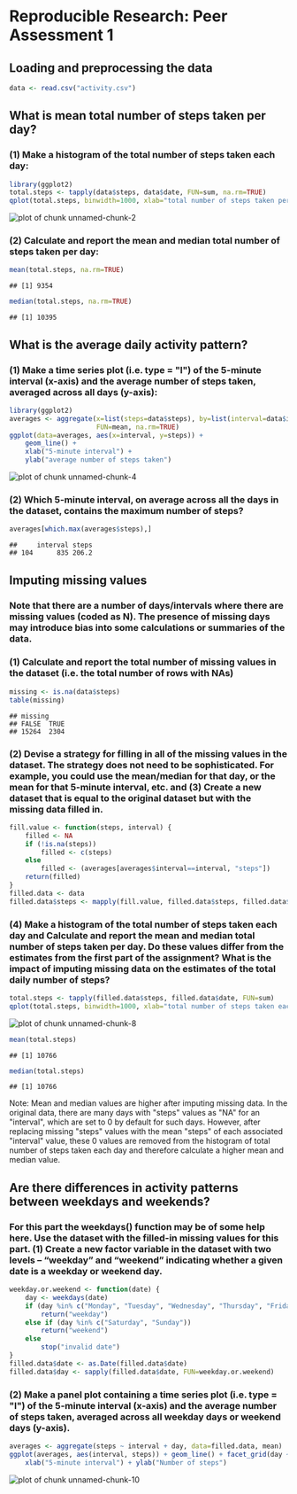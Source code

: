 # Reproducible Research: Peer Assessment 1

## Loading and preprocessing the data

```r
data <- read.csv("activity.csv")
```
## What is mean total number of steps taken per day?
### (1) Make a histogram of the total number of steps taken each day:

```r
library(ggplot2)
total.steps <- tapply(data$steps, data$date, FUN=sum, na.rm=TRUE)
qplot(total.steps, binwidth=1000, xlab="total number of steps taken per day (excluding missing values)")
```

![plot of chunk unnamed-chunk-2](figure/unnamed-chunk-2.png) 
### (2) Calculate and report the mean and median total number of steps taken per day:

```r
mean(total.steps, na.rm=TRUE)
```

```
## [1] 9354
```

```r
median(total.steps, na.rm=TRUE)
```

```
## [1] 10395
```
## What is the average daily activity pattern?
### (1) Make a time series plot (i.e. type = "l") of the 5-minute interval (x-axis) and the average number of steps taken, averaged across all days (y-axis):

```r
library(ggplot2)
averages <- aggregate(x=list(steps=data$steps), by=list(interval=data$interval),
                      FUN=mean, na.rm=TRUE)
ggplot(data=averages, aes(x=interval, y=steps)) +
    geom_line() +
    xlab("5-minute interval") +
    ylab("average number of steps taken")
```

![plot of chunk unnamed-chunk-4](figure/unnamed-chunk-4.png) 
### (2) Which 5-minute interval, on average across all the days in the dataset, contains the maximum number of steps?

```r
averages[which.max(averages$steps),]
```

```
##     interval steps
## 104      835 206.2
```
## Imputing missing values
### Note that there are a number of days/intervals where there are missing values (coded as N). The presence of missing days may introduce bias into some calculations or summaries of the data. 
### (1) Calculate and report the total number of missing values in the dataset (i.e. the total number of rows with NAs)

```r
missing <- is.na(data$steps)
table(missing)
```

```
## missing
## FALSE  TRUE 
## 15264  2304
```
### (2) Devise a strategy for filling in all of the missing values in the dataset. The strategy does not need to be sophisticated. For example, you could use the mean/median for that day, or the mean for that 5-minute interval, etc. and (3) Create a new dataset that is equal to the original dataset but with the missing data filled in.

```r
fill.value <- function(steps, interval) {
    filled <- NA
    if (!is.na(steps))
        filled <- c(steps)
    else
        filled <- (averages[averages$interval==interval, "steps"])
    return(filled)
}
filled.data <- data
filled.data$steps <- mapply(fill.value, filled.data$steps, filled.data$interval)
```
### (4) Make a histogram of the total number of steps taken each day and Calculate and report the mean and median total number of steps taken per day. Do these values differ from the estimates from the first part of the assignment? What is the impact of imputing missing data on the estimates of the total daily number of steps?

```r
total.steps <- tapply(filled.data$steps, filled.data$date, FUN=sum)
qplot(total.steps, binwidth=1000, xlab="total number of steps taken each day")
```

![plot of chunk unnamed-chunk-8](figure/unnamed-chunk-8.png) 

```r
mean(total.steps)
```

```
## [1] 10766
```

```r
median(total.steps)
```

```
## [1] 10766
```
Note: Mean and median values are higher after imputing missing data. In the original data, there are many days with "steps" values as "NA" for an "interval", which are set to 0 by default for such days. However, after replacing missing "steps" values with the mean "steps"
of each associated "interval" value, these 0 values are removed from the histogram
of total number of steps taken each day and therefore calculate a higher mean and median value.

## Are there differences in activity patterns between weekdays and weekends?
### For this part the weekdays() function may be of some help here. Use the dataset with the filled-in missing values for this part. (1) Create a new factor variable in the dataset with two levels – “weekday” and “weekend” indicating whether a given date is a weekday or weekend day.

```r
weekday.or.weekend <- function(date) {
    day <- weekdays(date)
    if (day %in% c("Monday", "Tuesday", "Wednesday", "Thursday", "Friday"))
        return("weekday")
    else if (day %in% c("Saturday", "Sunday"))
        return("weekend")
    else
        stop("invalid date")
}
filled.data$date <- as.Date(filled.data$date)
filled.data$day <- sapply(filled.data$date, FUN=weekday.or.weekend)
```
### (2) Make a panel plot containing a time series plot (i.e. type = "l") of the 5-minute interval (x-axis) and the average number of steps taken, averaged across all weekday days or weekend days (y-axis). 

```r
averages <- aggregate(steps ~ interval + day, data=filled.data, mean)
ggplot(averages, aes(interval, steps)) + geom_line() + facet_grid(day ~ .) +
    xlab("5-minute interval") + ylab("Number of steps")
```

![plot of chunk unnamed-chunk-10](figure/unnamed-chunk-10.png) 
